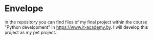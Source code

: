 # Envelope
In the repository you can find files of my final project within the course "Python development" in https://www.it-academy.by. I will develop this project as my pet project.
